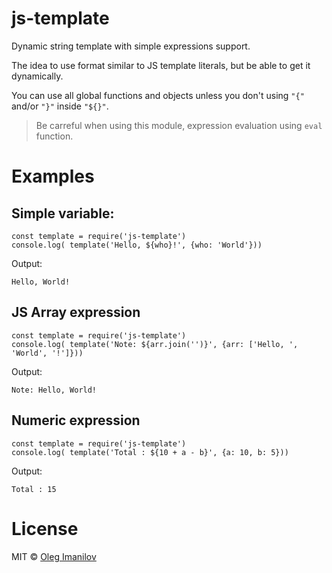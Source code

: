 # js-template

Dynamic string template with simple expressions support. 

The idea to use format similar to JS template literals, but be able to get it dynamically.

You can use all global functions and objects unless you don't using `"{"` and/or `"}"` inside `"${}"`.

> Be carreful when using this module, expression evaluation using `eval` function.   

# Examples
## Simple variable:

```
const template = require('js-template')
console.log( template('Hello, ${who}!', {who: 'World'}))
```
Output:
```
Hello, World!
```

## JS Array expression
```
const template = require('js-template')
console.log( template('Note: ${arr.join('')}', {arr: ['Hello, ', 'World', '!']}))
```
Output:
```
Note: Hello, World!
```

## Numeric expression
```
const template = require('js-template')
console.log( template('Total : ${10 + a - b}', {a: 10, b: 5}))
```
Output:
```
Total : 15
```


# License

MIT © [Oleg Imanilov](https://github.com/Oleg-Imanilov/js-template#readme)